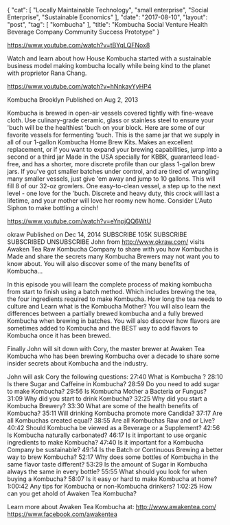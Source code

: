 {
   "cat": [
      "Locally Maintainable Technology",
      "small enterprise",
      "Social Enterprise",
      "Sustainable Economics"
   ],
   "date": "2017-08-10",
   "layout": "post",
   "tag": [
      "kombucha"
   ],
   "title": "Kombucha Social Venture Health Beverage Company Community Success Prototype"
}

https://www.youtube.com/watch?v=tBYqLQFNox8

Watch and learn about how House Kombucha started with a sustainable business model making kombucha locally while being kind to the planet with proprietor Rana Chang.

https://www.youtube.com/watch?v=hNnkayYyHP4

Kombucha Brooklyn
Published on Aug 2, 2013

Kombucha is brewed in open-air vessels covered tightly with fine-weave cloth. Use culinary-grade ceramic, glass or stainless steel to ensure your 'buch will be the healthiest 'buch on your block. Here are some of our favorite vessels for fermenting 'buch.
This is the same jar that we supply in all of our 1-gallon Kombucha Home Brew Kits. Makes an excellent replacement, or if you want to expand your brewing capabilities, jump into a second or a third jar
Made in the USA specially for KBBK, guaranteed lead-free, and has a shorter, more discrete profile than our glass 1-gallon brew jars.
If you've got smaller batches under control, and are tired of wrangling many smaller vessels, just give 'em away and jump to 10 gallons.
This will fill 8 of our 32-oz growlers. One easy-to-clean vessel, a step up to the next level - one love for the 'buch.
Discrete and heavy duty, this crock will last a lifetime, and your mother will love her roomy new home. Consider L'Auto Siphon to make bottling a cinch!

https://www.youtube.com/watch?v=eYnpjQQ6WtU

okraw
Published on Dec 14, 2014
SUBSCRIBE 105K
 SUBSCRIBE SUBSCRIBED UNSUBSCRIBE
John from http://www.okraw.com/ visits Awaken Tea Raw Kombucha Company to share with you how Kombucha is Made and share the secrets many Kombucha Brewers may not want you to know about.   You will also discover some of the many benefits of Kombucha... 

In this episode you will learn the complete process of making kombucha from start to finish using a batch method.   Which includes  brewing the tea, the four ingredients required to make Kombucha.  How long the tea needs to culture and Learn what is the Kombucha Mother?    You will  also learn the differences between a partially brewed kombucha and a fully brewed Kombucha when brewing in batches.  You will also discover how flavors are sometimes added to Kombucha and the BEST way to add flavors to Kombucha once it has been brewed. 

Finally John will sit down with Cory, the master brewer at Awaken Tea Kombucha who has been brewing Kombucha over a decade to share some insider secrets about Kombucha and the industry.

John will ask Cory the following questions:
27:40 What is Kombucha ?
28:10 Is there Sugar and Caffeine in Kombucha?
28:59 Do you need to add sugar to make Kombucha?
29:56 Is Kombucha Mother a Bacteria or Fungus?
31:09 Why did you start to drink Kombucha?
32:25 Why did you start a Kombucha Brewery? 
33:30 What are some of the health benefits of Kombucha?
35:11 Will drinking Kombucha promote more Candida? 
37:17 Are all Kombuchas created equal?
38:55 Are all Kombuchas Raw and or Live?
40:42 Should Kombucha be viewed as a Beverage or a Supplement? 
42:56 Is Kombucha naturally carbonated?
46:17 Is it important to use organic ingredients to make Kombucha?
47:40 Is it important for a Kombucha Company be sustainable?
49:14 Is the Batch or Continuous Brewing a better way to brew Kombucha?
52:17 Why does some bottles of Kombucha in the same flavor taste different? 
53:29 Is the amount of Sugar in Kombucha always the same in every bottle?
55:55 What should you look for when buying a Kombucha?
58:07 Is it easy or hard to make Kombucha at home? 
1:00:42 Any tips for Kombucha or non-Kombucha drinkers? 
1:02:25 How can you get ahold of Awaken Tea Kombucha? 

Learn more about Awaken Tea Kombucha at:
http://www.awakentea.com/
https://www.facebook.com/awakentea